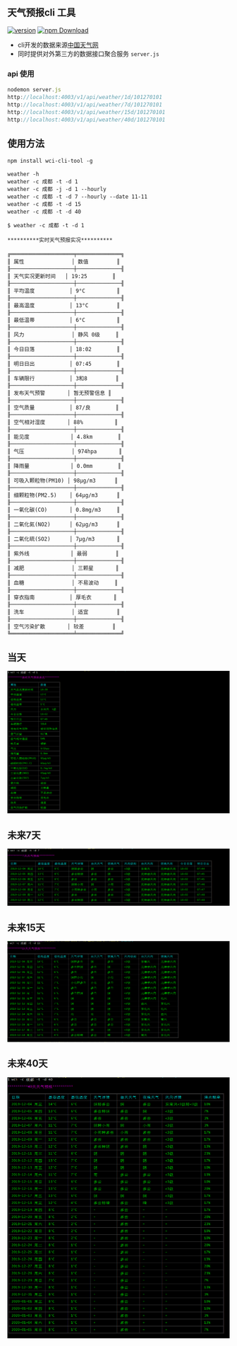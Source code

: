 ## 天气预报cli 工具 

[![version](https://img.shields.io/npm/v/wci-cli-tool.svg?style=flat)](https://www.npmjs.com/package/wci-cli-tool)
[![npm Download](https://img.shields.io/npm/dm/wci-cli-tool.svg)](https://www.npmjs.com/package/wci-cli-tool)


- cli开发的数据来源[中国天气网](http://www.weather.com.cn/)
- 同时提供对外第三方的数据接口聚合服务 `server.js`


### api 使用

```js
nodemon server.js 
http://localhost:4003/v1/api/weather/1d/101270101
http://localhost:4003/v1/api/weather/7d/101270101
http://localhost:4003/v1/api/weather/15d/101270101
http://localhost:4003/v1/api/weather/40d/101270101

```


## 使用方法 

```
npm install wci-cli-tool -g
```

```
weather -h 
weather -c 成都 -t -d 1 
weather -c 成都 -j -d 1 --hourly
weather -c 成都 -t -d 7 --hourly --date 11-11
weather -c 成都 -t -d 15
weather -c 成都 -t -d 40 
```

```
$ weather -c 成都 -t -d 1

**********实时天气预报实况**********

╔════════════════════╤══════════════╗
║ 属性               │ 数值         ║
╟────────────────────┼──────────────╢
║ 天气实况更新时间   │ 19:25        ║
╟────────────────────┼──────────────╢
║ 平均温度           │ 9°C          ║
╟────────────────────┼──────────────╢
║ 最高温度           │ 13°C         ║
╟────────────────────┼──────────────╢
║ 最低温蒂           │ 6°C          ║
╟────────────────────┼──────────────╢
║ 风力               │ 静风 0级     ║
╟────────────────────┼──────────────╢
║ 今日日落           │ 18:02        ║
╟────────────────────┼──────────────╢
║ 明日日出           │ 07:45        ║
╟────────────────────┼──────────────╢
║ 车辆限行           │ 3和8         ║
╟────────────────────┼──────────────╢
║ 发布天气预警       │ 暂无预警信息 ║
╟────────────────────┼──────────────╢
║ 空气质量           │ 87/良        ║
╟────────────────────┼──────────────╢
║ 空气相对湿度       │ 88%          ║
╟────────────────────┼──────────────╢
║ 能见度             │ 4.8km        ║
╟────────────────────┼──────────────╢
║ 气压               │ 974hpa       ║
╟────────────────────┼──────────────╢
║ 降雨量             │ 0.0mm        ║
╟────────────────────┼──────────────╢
║ 可吸入颗粒物(PM10) │ 98μg/m3      ║
╟────────────────────┼──────────────╢
║ 细颗粒物(PM2.5)    │ 64μg/m3      ║
╟────────────────────┼──────────────╢
║ 一氧化碳(CO)       │ 0.8mg/m3     ║
╟────────────────────┼──────────────╢
║ 二氧化氮(NO2)      │ 62μg/m3      ║
╟────────────────────┼──────────────╢
║ 二氧化硫(SO2)      │ 7μg/m3       ║
╟────────────────────┼──────────────╢
║ 紫外线             │ 最弱         ║
╟────────────────────┼──────────────╢
║ 减肥               │ 三颗星       ║
╟────────────────────┼──────────────╢
║ 血糖               │ 不易波动     ║
╟────────────────────┼──────────────╢
║ 穿衣指南           │ 厚毛衣       ║
╟────────────────────┼──────────────╢
║ 洗车               │ 适宜         ║
╟────────────────────┼──────────────╢
║ 空气污染扩散       │ 较差         ║
╚════════════════════╧══════════════╝

```

## 当天

![](./screen/1d.png)

## 未来7天

![](./screen/7d.png)

## 未来15天

![](./screen/15d.png)

## 未来40天

![](./screen/40d.png)




